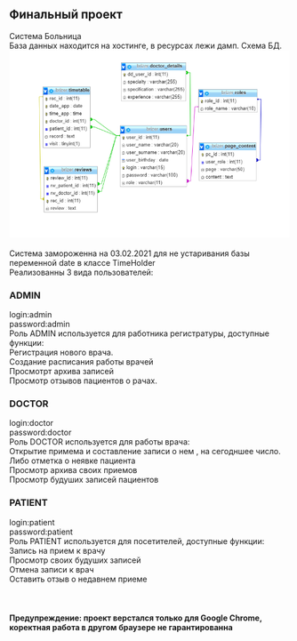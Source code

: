 

## Финальный проект
Система Больница<br/>
База данных находится на хостинге, в ресурсах лежи дамп. Схема БД.
![](db.png)
<br/>
<br/>
Система замороженна на 03.02.2021 для не устаривания базы переменной date в классе TimeHolder<br/>
Реализованны 3 вида пользователей:

### ADMIN
login:admin<br/>
password:admin<br/>
Роль ADMIN используется для работника регистратуры, доступные функции:<br/>
Регистрация нового врача.<br/>
Создание расписания работы врачей<br/>
Просмотрт архива записей<br/>
Просмотр отзывов пациентов о рачах.

### DOCTOR
login:doctor<br/>
password:doctor<br/>
Роль DOCTOR используется для работы врача:<br/>
Открытие примема и составление записи о нем , на сегодншее число. Либо отметка о неявке пациента<br/>
Просмотр архива своих приемов<br/>
Просмотр будуших записей пациентов

### PATIENT
login:patient<br/>
password:patient<br/>
Роль PATIENT используется для посетителей, доступные функции:<br/>
Запись на прием к врачу<br/>
Просмотр своих будуших записей<br/>
Отмена записи к врач<br/>
Оставить отзыв о недавнем приеме<br/><br/><br/>
#### Предупреждение: проект верстался только для Google Chrome, коректная работа в другом браузере не гарантированна
